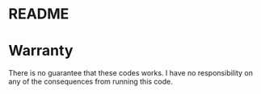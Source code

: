 README
=====

# Warranty
There is no guarantee that these codes works. 
I have no responsibility on any of the consequences from running this code.
